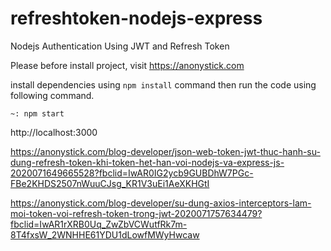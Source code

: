 # refreshtoken-nodejs-express
Nodejs Authentication Using JWT and Refresh Token

Please before install project, visit https://anonystick.com

install dependencies using `npm install` command then run the code using following command.

```
~: npm start
```
http://localhost:3000

https://anonystick.com/blog-developer/json-web-token-jwt-thuc-hanh-su-dung-refresh-token-khi-token-het-han-voi-nodejs-va-express-js-2020071649665528?fbclid=IwAR0IG2ycb9GUBDhW7PGc-FBe2KHDS2507nWuuCJsg_KR1V3uEi1AeXKHGtI

https://anonystick.com/blog-developer/su-dung-axios-interceptors-lam-moi-token-voi-refresh-token-trong-jwt-2020071757634479?fbclid=IwAR1rXRB0Uq_ZwZbVCWutfRk7m-8T4fxsW_2WNHHE61YDU1dLowfMWyHwcaw
